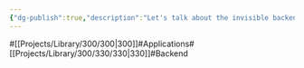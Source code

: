 ```yaml
---
{"dg-publish":true,"description":"Let's talk about the invisible backend of your application. Let's process data, deliver it quickly, and think in terms of 100 million actions at any given time. The schema of the database, etc. We need to make the application faster and more reliable.","permalink":"/projects/library/300/330/330/","dgPassFrontmatter":true,"noteIcon":"0","created":"2024-02-21T12:22:46.612+09:00","updated":"2024-04-11T00:44:36.751+09:00"}
---
```


#[[Projects/Library/300/300\|300]]#Applications#[[Projects/Library/300/330/330\|330]]#Backend

